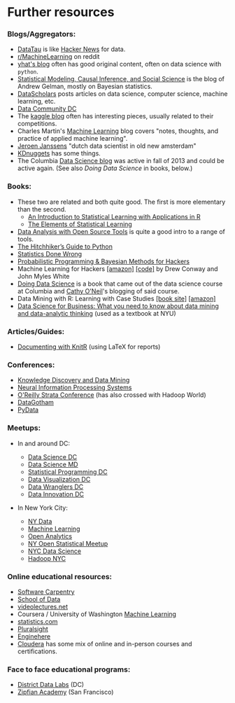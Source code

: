# Further resources


### Blogs/Aggregators:

 * [DataTau](http://www.datatau.com/) is like [Hacker News](https://news.ycombinator.com/) for data.
 * [r/MachineLearning](http://www.reddit.com/r/MachineLearning/) on reddit
 * [yhat's blog](http://blog.yhathq.com/) often has good original content, often on data science with `python`.
 * [Statistical Modeling, Causal Inference, and Social Science](http://andrewgelman.com/) is the blog of Andrew Gelman, mostly on Bayesian statistics.
 * [DataScholars](http://datascholars.com/) posts articles on data science, computer science, machine learning, etc.
 * [Data Community DC](http://datacommunitydc.org/blog/)
 * The [kaggle blog](http://blog.kaggle.com/) often has interesting pieces, usually related to their competitions.
 * Charles Martin's [Machine Learning](http://charlesmartin14.wordpress.com/) blog covers "notes, thoughts, and practice of applied machine learning".
 * [Jeroen Janssens](http://jeroenjanssens.com/) "dutch data scientist in old new amsterdam"
 * [KDnuggets](http://www.kdnuggets.com/) has some things.
 * The Columbia [Data Science blog](http://columbiadatascience.com/) was active in fall of 2013 and could be active again. (See also _Doing Data Science_ in books, below.)


### Books:

 * These two are related and both quite good. The first is more elementary than the second.
     * [An Introduction to Statistical Learning with Applications in R](http://www-bcf.usc.edu/~gareth/ISL/)
     * [The Elements of Statistical Learning](http://www-stat.stanford.edu/~tibs/ElemStatLearn/)
 * [Data Analysis with Open Source Tools](http://www.amazon.com/Data-Analysis-Open-Source-Tools/dp/0596802358) is quite a good intro to a range of tools.
 * [The Hitchhiker’s Guide to Python](http://docs.python-guide.org/en/latest/)
 * [Statistics Done Wrong](http://www.refsmmat.com/statistics/)
 * [Probabilistic Programming & Bayesian Methods for Hackers](http://camdavidsonpilon.github.io/Probabilistic-Programming-and-Bayesian-Methods-for-Hackers/)
 * Machine Learning for Hackers [[amazon]](http://www.amazon.com/Machine-Learning-Hackers-Drew-Conway/dp/1449303714/) [[code]](https://github.com/johnmyleswhite/ML_for_Hackers) by Drew Conway and John Myles White
 * [Doing Data Science](http://www.amazon.com/Doing-Data-Science-Cathy-ONeil/dp/1449358659) is a book that came out of the data science course at Columbia and [Cathy O'Neil](http://mathbabe.org/)'s blogging of said course.
 * Data Mining with R: Learning with Case Studies [[book site]](http://www.dcc.fc.up.pt/~ltorgo/DataMiningWithR/) [[amazon]](http://www.amazon.com/Data-Mining-Learning-Knowledge-Discovery/dp/1439810184)
 * [Data Science for Business: What you need to know about data mining and data-analytic thinking](http://www.amazon.com/Data-Science-Business-data-analytic-thinking/dp/1449361323/) (used as a textbook at NYU)


### Articles/Guides:

 * [Documenting with KnitR](http://onepager.togaware.com/KnitR.pdf) (using LaTeX for reports)


### Conferences:

 * [Knowledge Discovery and Data Mining](http://www.kdd.org/)
 * [Neural Information Processing Systems](https://nips.cc/)
 * [O'Reilly Strata Conference](http://strataconf.com/) (has also crossed with Hadoop World)
 * [DataGotham](http://www.datagotham.com/)
 * [PyData](http://pydata.org/)


### Meetups:

 * In and around DC:
     * [Data Science DC](http://www.meetup.com/Data-Science-DC/)
     * [Data Science MD](http://www.meetup.com/Data-Science-MD/)
     * [Statistical Programming DC](http://www.meetup.com/stats-prog-dc/)
     * [Data Visualization DC](http://www.meetup.com/Data-Visualization-DC/)
     * [Data Wranglers DC](http://www.meetup.com/Data-Wranglers-DC/)
     * [Data Innovation DC](http://www.meetup.com/Data-Business-DC/)

 * In New York City:
     * [NY Data](http://www.meetup.com/NYData/)
     * [Machine Learning](http://www.meetup.com/NYC-Machine-Learning/)
     * [Open Analytics](http://www.meetup.com/Open-Analytics-NYC/)
     * [NY Open Statistical Meetup](http://www.meetup.com/nyhackr/)
     * [NYC Data Science](http://www.meetup.com/NYC-Data-Science/)
     * [Hadoop NYC](http://www.meetup.com/Hadoop-NYC/)


### Online educational resources:

 * [Software Carpentry](http://software-carpentry.org/)
 * [School of Data](http://schoolofdata.org/)
 * [videolectures.net](http://videolectures.net/)
 * Coursera / University of Washington [Machine Learning](https://www.coursera.org/course/machlearning)
 * [statistics.com](http://www.statistics.com/)
 * [Pluralsight](http://pluralsight.com/)
 * [Enginehere](https://www.enginehere.com/)
 * [Cloudera](http://university.cloudera.com) has some mix of online and in-person courses and certifications.


### Face to face educational programs:

 * [District Data Labs](http://www.districtdatalabs.com/) (DC)
 * [Zipfian Academy](http://www.zipfianacademy.com/) (San Francisco)
